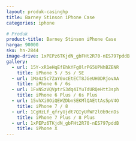 ```yaml
---
layout: produk-casinghp
title: Barney Stinson iPhone Case
categories: iphone

# Produk
product-title: Barney Stinson iPhone Case
harga: 90000
sku: hn-2844
image-drive: 1xPEPz6TKjdN_gbFHt2R70-nES797pddB
gallery:
  - url: 15Y-xR1eHqEfEhkYFgOlrPG5UPNhBZENR
    title: iPhone 5 / 5s / SE
  - url: 1Ma4z5c7ZaY0xcEtECT8JGeUH0DRjovAA
    title: iPhone 6 / 6s
  - url: 1FxNSzVQVptrS3dq4IYuTdURQeHtt3sph
    title: iPhone 6 Plus / 6s Plus
  - url: 15vhXi0OiQEWZDbnSEKMlQAEttAs5pV4O
    title: iPhone 7 / 8
  - url: 1CgHzLf_qfryUjdt7QIyUfWF2l0b9cnDs
    title: iPhone 7 Plus / 8 Plus
  - url: 1xPEPz6TKjdN_gbFHt2R70-nES797pddB
    title: iPhone X
---
```


